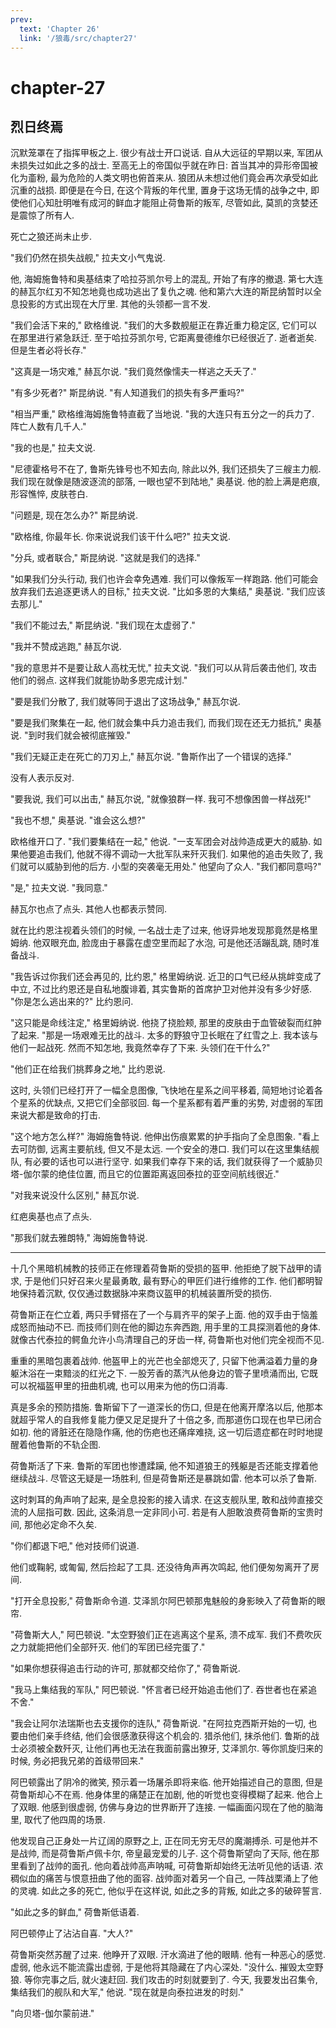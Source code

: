 ```yaml
---
prev:
  text: 'Chapter 26'
  link: '/狼毒/src/chapter27'
---
```


# chapter-27

## 烈日终焉

沉默笼罩在了指挥甲板之上. 很少有战士开口说话. 自从大远征的早期以来, 军团从未损失过如此之多的战士. 至高无上的帝国似乎就在昨日: 首当其冲的异形帝国被化为齑粉, 最为危险的人类文明也俯首来从. 狼团从未想过他们竟会再次承受如此沉重的战损. 即便是在今日, 在这个背叛的年代里, 置身于这场无情的战争之中, 即使他们心知肚明唯有成河的鲜血才能阻止荷鲁斯的叛军, 尽管如此, 莫凯的贪婪还是震惊了所有人.

死亡之狼还尚未止步.

"我们仍然在损失战舰," 拉夫文小气鬼说.

他, 海姆施鲁特和奥基结束了哈拉芬凯尔号上的混乱, 开始了有序的撤退. 第七大连的赫瓦尔红刃不知怎地竟也成功逃出了复仇之魂. 他和第六大连的斯昆纳暂时以全息投影的方式出现在大厅里. 其他的头领都一言不发.

"我们会活下来的," 欧格维说. "我们的大多数舰艇正在靠近重力稳定区, 它们可以在那里进行紧急跃迁. 至于哈拉芬凯尔号, 它距离曼德维尔已经很近了. 逝者逝矣. 但是生者必将长存."

"这真是一场灾难," 赫瓦尔说. "我们竟然像懦夫一样逃之夭夭了."

"有多少死者?" 斯昆纳说. "有人知道我们的损失有多严重吗?"

"相当严重," 欧格维海姆施鲁特直截了当地说. "我的大连只有五分之一的兵力了. 阵亡人数有几千人."

"我的也是," 拉夫文说.

"尼德霍格号不在了, 鲁斯先锋号也不知去向, 除此以外, 我们还损失了三艘主力舰. 我们现在就像是随波逐流的部落, 一眼也望不到陆地," 奥基说. 他的脸上满是疤痕, 形容憔悴, 皮肤苍白.

"问题是, 现在怎么办?" 斯昆纳说.

"欧格维, 你最年长. 你来说说我们该干什么吧?" 拉夫文说.

"分兵, 或者联合," 斯昆纳说. "这就是我们的选择."

"如果我们分头行动, 我们也许会幸免遇难. 我们可以像叛军一样跑路. 他们可能会放弃我们去追逐更诱人的目标," 拉夫文说. "比如多恩的大集结," 奥基说. "我们应该去那儿."

"我们不能过去," 斯昆纳说. "我们现在太虚弱了."

"我并不赞成逃跑," 赫瓦尔说.

"我的意思并不是要让敌人高枕无忧," 拉夫文说. "我们可以从背后袭击他们, 攻击他们的弱点. 这样我们就能协助多恩完成计划."

"要是我们分散了, 我们就等同于退出了这场战争," 赫瓦尔说.

"要是我们聚集在一起, 他们就会集中兵力追击我们, 而我们现在还无力抵抗," 奥基说. "到时我们就会被彻底摧毁."

"我们无疑正走在死亡的刀刃上," 赫瓦尔说. "鲁斯作出了一个错误的选择."

没有人表示反对.

"要我说, 我们可以出击," 赫瓦尔说, "就像狼群一样. 我可不想像困兽一样战死!"

"我也不想," 奥基说. "谁会这么想?"

欧格维开口了. "我们要集结在一起," 他说. "一支军团会对战帅造成更大的威胁. 如果他要追击我们, 他就不得不调动一大批军队来歼灭我们. 如果他的追击失败了, 我们就可以威胁到他的后方. 小型的突袭毫无用处." 他望向了众人. "我们都同意吗?"

"是," 拉夫文说. "我同意."

赫瓦尔也点了点头. 其他人也都表示赞同.

就在比约恩注视着头领们的时候, 一名战士走了过来, 他讶异地发现那竟然是格里姆纳. 他双眼充血, 脸庞由于暴露在虚空里而起了水泡, 可是他还活蹦乱跳, 随时准备战斗.

"我告诉过你我们还会再见的, 比约恩," 格里姆纳说. 近卫的口气已经从挑衅变成了中立, 不过比约恩还是自私地腹诽着, 其实鲁斯的首席护卫对他并没有多少好感. "你是怎么逃出来的?" 比约恩问.

"这只能是命线注定," 格里姆纳说. 他挠了挠脸颊, 那里的皮肤由于血管破裂而红肿了起来. "那是一场艰难无比的战斗. 太多的野狼守卫长眠在了红雪之上. 我本该与他们一起战死. 然而不知怎地, 我竟然幸存了下来. 头领们在干什么?"

"他们正在给我们挑葬身之地," 比约恩说.

这时, 头领们已经打开了一幅全息图像, 飞快地在星系之间平移着, 简短地讨论着各个星系的优缺点, 又把它们全部驳回. 每一个星系都有着严重的劣势, 对虚弱的军团来说大都是致命的打击.

"这个地方怎么样?" 海姆施鲁特说. 他伸出伤痕累累的护手指向了全息图象. "看上去可防御, 远离主要航线, 但又不是太远. 一个安全的港口. 我们可以在这里集结舰队, 有必要的话也可以进行坚守. 如果我们幸存下来的话, 我们就获得了一个威胁贝塔-伽尔蒙的绝佳位置, 而且它的位置距离返回泰拉的亚空间航线很近."

"对我来说没什么区别," 赫瓦尔说.

红疤奥基也点了点头.

"那我们就去雅朗特," 海姆施鲁特说.

--------

十几个黑暗机械教的技师正在修理着荷鲁斯的受损的盔甲. 他拒绝了脱下战甲的请求, 于是他们只好召来火星最勇敢, 最有野心的甲匠们进行维修的工作. 他们都明智地保持着沉默, 仅仅通过数据脉冲来商议盔甲的机械装置所受的损伤.

荷鲁斯正在伫立着, 两只手臂搭在了一个与肩齐平的架子上面. 他的双手由于恼羞成怒而抽动不已. 而技师们则在他的脚边东奔西跑, 用手里的工具探测着他的身体. 就像古代泰拉的鳄鱼允许小鸟清理自己的牙齿一样, 荷鲁斯也对他们完全视而不见.

重重的黑暗包裹着战帅. 他盔甲上的光芒也全部熄灭了, 只留下他满溢着力量的身躯沐浴在一束黯淡的红光之下. 一股芳香的蒸汽从他身边的管子里喷涌而出, 它既可以祝福盔甲里的扭曲机魂, 也可以用来为他的伤口消毒.

真是多余的预防措施. 鲁斯留下了一道深长的伤口, 但是在他离开摩洛以后, 他那本就超乎常人的自我修复能力便又足足提升了十倍之多, 而那道伤口现在也早已闭合如初. 他的肾脏还在隐隐作痛, 他的伤疤也还痛痒难挠, 这一切后遗症都在时时地提醒着他鲁斯的不轨企图.

荷鲁斯活了下来. 鲁斯的军团也惨遭蹂躏, 他不知道狼王的残躯是否还能支撑着他继续战斗. 尽管这无疑是一场胜利, 但是荷鲁斯还是暴跳如雷. 他本可以杀了鲁斯.

这时刺耳的角声响了起来, 是全息投影的接入请求. 在这支舰队里, 敢和战帅直接交流的人屈指可数. 因此, 这条消息一定非同小可. 若是有人胆敢浪费荷鲁斯的宝贵时间, 那他必定命不久矣.

"你们都退下吧," 他对技师们说道.

他们或鞠躬, 或匍匐, 然后捡起了工具. 还没待角声再次鸣起, 他们便匆匆离开了房间.

"打开全息投影," 荷鲁斯命令道. 艾泽凯尔阿巴顿那鬼魅般的身影映入了荷鲁斯的眼帘.

"荷鲁斯大人," 阿巴顿说. "太空野狼们正在逃离这个星系, 溃不成军. 我们不费吹灰之力就能把他们全部歼灭. 他们的军团已经完蛋了."

"如果你想获得追击行动的许可, 那就都交给你了," 荷鲁斯说.

"我马上集结我的军队," 阿巴顿说. "怀言者已经开始追击他们了. 吞世者也在紧追不舍."

"我会让阿尔法瑞斯也去支援你的连队," 荷鲁斯说. "在阿拉克西斯开始的一切, 也要由他们亲手终结, 他们会很感激获得这个机会的. 猎杀他们, 抹杀他们. 鲁斯的战士必须被全数歼灭, 让他们再也无法在我面前露出獠牙, 艾泽凯尔. 等你凯旋归来的时候, 务必把我兄弟的首级带回来."

阿巴顿露出了阴冷的微笑, 预示着一场屠杀即将来临. 他开始描述自己的意图, 但是荷鲁斯却心不在焉. 他身体里的痛楚正在加剧, 他的听觉也变得模糊了起来. 他合上了双眼. 他感到很虚弱, 仿佛与身边的世界断开了连接. 一幅画面闪现在了他的脑海里, 取代了他四周的场景.

他发现自己正身处一片辽阔的原野之上, 正在同无穷无尽的魔潮搏杀. 可是他并不是战帅, 而是荷鲁斯卢佩卡尔, 帝皇最宠爱的儿子. 这个荷鲁斯望向了天际, 他在那里看到了战帅的面孔. 他向着战帅高声呐喊, 可荷鲁斯却始终无法听见他的话语. 浓稠似血的痛苦与恨意扭曲了他的面容. 战帅面对着另一个自己, 一阵战栗涌上了他的灵魂. 如此之多的死亡, 他似乎在这样说, 如此之多的背叛, 如此之多的破碎誓言.

"如此之多的鲜血," 荷鲁斯低语着.

阿巴顿停止了沾沾自喜. "大人?"

荷鲁斯突然苏醒了过来. 他睁开了双眼. 汗水滴进了他的眼睛. 他有一种恶心的感觉. 虚弱, 他永远不能流露出虚弱, 于是他将其隐藏在了内心深处. "没什么. 摧毁太空野狼. 等你完事之后, 就火速赶回. 我们攻击的时刻就要到了. 今天, 我要发出召集令, 集结我们的舰队和大军," 他说. "现在就是向泰拉进发的时刻."

"向贝塔-伽尔蒙前进."
